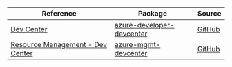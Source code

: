 | Reference | Package | Source |
|---|---|---|
|[Dev Center](developer-devcenter-readme.md)|[azure-developer-devcenter](https://pypi.org/project/azure-developer-devcenter)|[GitHub](https://github.com/Azure/azure-sdk-for-python/blob/main/sdk/devcenter/azure-developer-devcenter)|
|[Resource Management -  Dev Center](mgmt-devcenter-readme.md)|[azure-mgmt-devcenter](https://pypi.org/project/azure-mgmt-devcenter)|[GitHub](https://github.com/Azure/azure-sdk-for-python/blob/main/sdk/devcenter/azure-mgmt-devcenter)|
